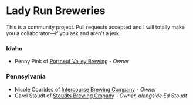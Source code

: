 # Lady Run Breweries

This is a community project. Pull requests accepted and I will totally make you a
collaborator—if you ask and aren't a jerk.

### Idaho

* Penny Pink of [Portneuf Valley Brewing](http://portneufvalleybrewing.com/) - *Owner*

### Pennsylvania 

* Nicole Courides of [Intercourse Brewing Company](intercoursebrewingco.com) - *Owner*
* Carol Stoudt of [Stoudts Brewing Cmpany](http://stoudts.com/) - *Owner, alongside Ed Stoudt*
